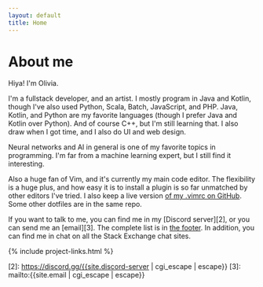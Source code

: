 ```yaml
---
layout: default
title: Home
---
```


# About me

Hiya! I'm Olivia.

I'm a fullstack developer, and an artist. I mostly program in Java and Kotlin, though I've also used Python, Scala, Batch, JavaScript, and PHP. Java, Kotlin, and Python are my favorite languages (though I prefer Java and Kotlin over Python). And of course C++, but I'm still learning that. I also draw when I got time, and I also do UI and web design. 

Neural networks and AI in general is one of my favorite topics in programming. I'm far from a machine learning expert, but I still find it interesting.

Also a huge fan of Vim, and it's currently my main code editor. The flexibility is a huge plus, and how easy it is to install a plugin is so far unmatched by other editors I've tried. I also keep a live version [of my .vimrc on GitHub][1]. Some other dotfiles are in the same repo.

If you want to talk to me, you can find me in my [Discord server][2], or you can send me an [email][3]. The complete list is in [the footer](#social-media). In addition, you can find me in chat on all the Stack Exchange chat sites. 



{% include project-links.html %}


  [1]: https://github.com/LunarWatcher/dotfiles/blob/master/.vimrc
  [2]: https://discord.gg/{{site.discord-server | cgi_escape | escape}}
  [3]: mailto:{{site.email | cgi_escape | escape}}
